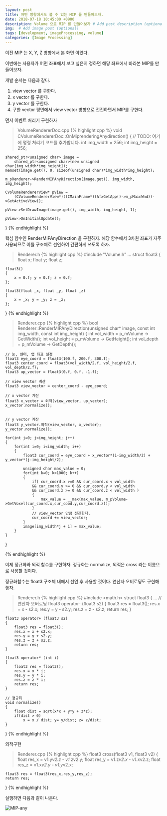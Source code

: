 ```yaml
---
layout: post
title: 어떤 방향에서도 볼 수 있는 MIP 를 만들어보자.
date: 2018-07-18 10:45:00 +0900
description: Volume 으로 MIP 를 만들어보자 # Add post description (optional)
img:  # Add image post (optional)
tags: [development, imageProcessing, volume]
categories: [Image Processing]
---
```


이전 MIP 는 X, Y, Z 방향에서 본 화면 이었다.

이번에는 사용자가 어떤 좌표에서 보고 싶은지 정하면 해당 좌표에서 바라본 MIP를 만들어보자.

개발 순서는 다음과 같다.
1. view vector 를 구한다.
2. x vector 를 구한다.
3. y vector 를 구한다.
4. 구한 vector 평면에서 view vector 방향으로 전진하면서 MIP를 구한다.

먼저 이벤트 처리기 구현하자
> VolumeRendererDoc.cpp
{% highlight cpp %}
void CVolumeRendererDoc::OnMiprenderingAnydirection()
{
	// TODO: 여기에 명령 처리기 코드를 추가합니다.
	int img_width = 256;
	int img_height = 256;

	shared_ptr<unsigned char> image =
		shared_ptr<unsigned char>(new unsigned char[img_width*img_height]);
	memset(image.get(), 0, sizeof(unsigned char)*img_width*img_height);

	m_pRenderer->RenderMIPAnyDirection(image.get(), img_width, img_height);

	CVolumeRendererView* pView =
		(CVolumeRendererView*)((CMainFrame*)(AfxGetApp()->m_pMainWnd))->GetActiveView();

	pView->SetDrawImage(image.get(), img_width, img_height, 1);

	pView->OnInitialUpdate();
}
{% endhighlight %}

핵심 함수인 RenderMIPAnyDirection 을 구현하자. 해당 함수에서 3차원 좌표가 자주 사용되므로
이를 구조체로 선언하여 간편하게 쓰도록 하자.

> Renderer.h
{% highlight cpp %}
#include "Volume.h"
...
struct float3
{
    float x;
    float y;
    float z;

    float3()
    {
        x = 0.f; y = 0.f; z = 0.f;
    };

    float3(float _x, float _y, float _z)
    {
        x = _x; y = _y; z = _z;
    };
}
{% endhighlight %}

> Renderer.cpp
{% highlight cpp %}
bool Renderer::RenderMIPAnyDirection(unsigned char* image,
	const int img_width, const int img_height)
{
    int vol_width = p_mVolume -> GetWidth();
    int vol_height = p_mVolume -> GetHeight();
    int vol_depth = p_mVolume -> GetDepth();

    // 눈, 센터, 업 좌표 설정
    float3 eye_coord = float3(100.f, 200.f, 300.f);
    float3 center_coord = float3(vol_width/2.f, vol_height/2.f, vol_depth/2.f);
    float3 up_vector = float3(0.f, 0.f, -1.f);

    // view vector 계산
    float3 view_vector = center_coord - eye_coord;

    // x vector 계산
    float3 x_vector = 외적(view_vector, up_vector);
    x_vector.normalize();


    // y vector 계산
    float3 y_vector.외적(view_vector, x_vector);
    y_vector.normalize();

    for(int j=0; j<img_height; j++)
    {
        for(int i=0; i<img_width; i++)
        {
            float3 cur_coord = eye_coord + x_vector*(i-img_width/2) + y_vector*(j-img_height/2);

            unsigned char max_value = 0;
            for(int k=0; k<1000; k++)
            {
                if( cur_coord.x >=0 && cur_coord.x < vol_width
                && cur_coord.y >= 0 && cur_coord.y < vol_width
                && cur_coord.z >= 0 && cur_coord.z < vol_width )
                {
                    max_value = __max(max_value, m_pVolume->GetVoxel(cur_coord.x,cur_cood.y,cur_coord.z));
                }
                // view_vector 만큼 전진한다.
                cur_coord += view_vector;                
            }
            image[img_width*j + i] = max_value;
        }
    }
    
}

{% endhighlight %}


이제 정규화와 외적 함수를 구현하자. 정규화는 normalize, 외적은 cross 라는 이름으로 사용할 것이다.

정규화함수는 float3 구조체 내에서 선언 후 사용할 것이다. 연산자 오버로딩도 구현해놓자.
> Renderer.h
{% highlight cpp %}
#include <math.h>
struct float3
{
    ...
    // 연산자 오버로딩
    float3 operator- (float3 s2)
	{
		float3 res = float3();
		res.x = x - s2.x;
		res.y = y - s2.y;
		res.z = z - s2.z;
		return res;
	}

	float3 operator+ (float3 s2)
	{
		float3 res = float3();
		res.x = x + s2.x;
		res.y = y + s2.y;
		res.z = z + s2.z;
		return res;
	}

	float3 operator* (int i)
	{
		float3 res = float3();
		res.x = x * i;
		res.y = y * i;
		res.z = z * i;
		return res;
	}

    // 정규화
    void normalize()
    {
        float dist = sqrt(x*x + y*y + z*z);
        if(dist > 0)
            x = x / dist; y= y/dist; z= z/dist;
    }
}
{% endhighlight %} 

외적구현
> Renderer.cpp
{% highlight cpp %}
float3 cross(float3 v1, float3 v2)
{
    float res_x = v1.y*v2.z - v1.z*v2.y;
    float res_y = v1.z*v2.x - v1.x*v2.z;
    float res_z = v1.x*v2.y - v1.y*v2.x;

    float3 res = float3(res_x,res_y,res_z);
    return res;
}
{% endhighlight %}

실행하면 다음과 같이 나온다.

![MIP-any]({{"/assets/img/Volume/MIP-any.png"}})